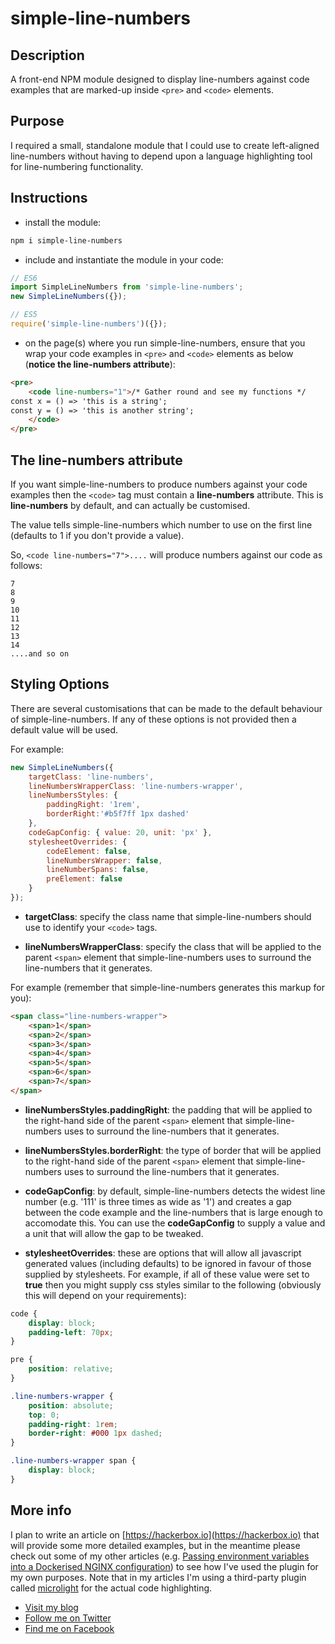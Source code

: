 # simple-line-numbers #

## Description ##

A front-end NPM module designed to display line-numbers against code examples that are marked-up inside ```<pre>``` and ```<code>``` elements.

## Purpose ##

I required a small, standalone module that I could use to create left-aligned line-numbers without having to depend upon a language highlighting tool for line-numbering functionality.

## Instructions ##

- install the module:

```bash
npm i simple-line-numbers
```

- include and instantiate the module in your code:

```javascript
// ES6
import SimpleLineNumbers from 'simple-line-numbers';
new SimpleLineNumbers({});

// ES5
require('simple-line-numbers')({});
```

- on the page(s) where you run simple-line-numbers, ensure that you wrap your code examples in ```<pre>``` and ```<code>``` elements as below (**notice the line-numbers attribute**):

```html
<pre>
    <code line-numbers="1">/* Gather round and see my functions */
const x = () => 'this is a string';
const y = () => 'this is another string';
    </code>
</pre>
```

## The line-numbers attribute ##

If you want simple-line-numbers to produce numbers against your code examples then the ```<code>``` tag must contain a **line-numbers** attribute. This is **line-numbers** by default, and can actually be customised.

The value tells simple-line-numbers which number to use on the first line (defaults to 1 if you don't provide a value).

So, ```<code line-numbers="7">....``` will produce numbers against our code as follows:

```text
7
8
9
10
11
12
13
14
....and so on 
```

## Styling Options ##

There are several customisations that can be made to the default behaviour of simple-line-numbers. If any of these options is not provided then a default value will be used.

For example:

```javascript
new SimpleLineNumbers({
    targetClass: 'line-numbers',
    lineNumbersWrapperClass: 'line-numbers-wrapper',
    lineNumbersStyles: {
        paddingRight: '1rem',
        borderRight:'#b5f7ff 1px dashed'
    },
    codeGapConfig: { value: 20, unit: 'px' },
    stylesheetOverrides: {
        codeElement: false,
        lineNumbersWrapper: false,
        lineNumberSpans: false,
        preElement: false
    }
});
```

- **targetClass**: specify the class name that simple-line-numbers should use to identify your ```<code>``` tags.

- **lineNumbersWrapperClass**: specify the class that will be applied to the parent ```<span>``` element that simple-line-numbers uses to surround the line-numbers that it generates.

For example (remember that simple-line-numbers generates this markup for you):

```html
<span class="line-numbers-wrapper">
    <span>1</span>
    <span>2</span>
    <span>3</span>
    <span>4</span>
    <span>5</span>
    <span>6</span>
    <span>7</span>
</span>
```

- **lineNumbersStyles.paddingRight**: the padding that will be applied to the right-hand side of the parent ```<span>``` element that simple-line-numbers uses to surround the line-numbers that it generates.

- **lineNumbersStyles.borderRight**: the type of border that will be applied to the right-hand side of the parent ```<span>``` element that simple-line-numbers uses to surround the line-numbers that it generates.

- **codeGapConfig**: by default, simple-line-numbers detects the widest line number (e.g. '111' is three times as wide as '1') and creates a gap between the code example and the line-numbers that is large enough to accomodate this. You can use the **codeGapConfig** to supply a value and a unit that will allow the gap to be tweaked.

- **stylesheetOverrides**: these are options that will allow all javascript generated values (including defaults) to be ignored in favour of those supplied by stylesheets.
For example, if all of these value were set to **true** then you might supply css styles similar to the following (obviously this will depend on your requirements):

```css
code {
    display: block;
    padding-left: 70px;
}

pre {
    position: relative;
}

.line-numbers-wrapper {
    position: absolute;
    top: 0;
    padding-right: 1rem;
    border-right: #000 1px dashed;
}

.line-numbers-wrapper span {
    display: block;
}
```

## More info ##

I plan to write an article on [https://hackerbox.io](https://hackerbox.io) that will provide some more detailed examples, but in the meantime please check out some of my other articles (e.g. [Passing environment variables into a Dockerised NGINX configuration](https://hackerbox.io/articles/dockerised-nginx-env-vars/)) to see how I've used the plugin for my own purposes. Note that in my articles I'm using a third-party plugin called [microlight](https://www.npmjs.com/package/microlight) for the actual code highlighting.

- [Visit my blog](https://hackerbox.io)
- [Follow me on Twitter](https://twitter.com/hackerb0x)
- [Find me on Facebook](https://www.facebook.com/hackerboxio-199712474109488/)